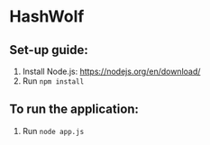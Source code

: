 # HashWolf

## Set-up guide:
1. Install Node.js: https://nodejs.org/en/download/
2. Run `npm install`

## To run the application:
1. Run `node app.js`
